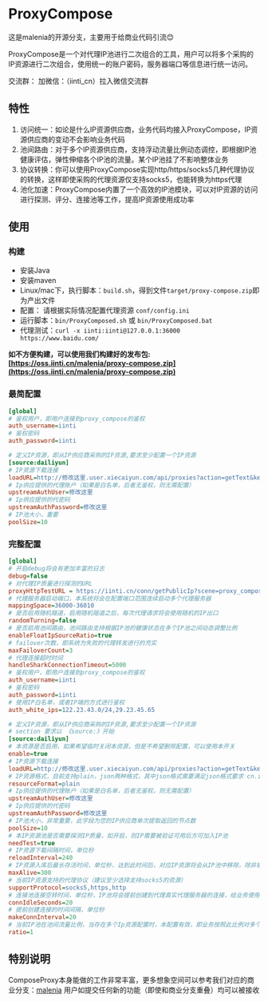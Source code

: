 # ProxyCompose

这是malenia的开源分支，主要用于给商业代码引流😊

ProxyCompose是一个对代理IP池进行二次组合的工具，用户可以将多个采购的IP资源进行二次组合，使用统一的账户密码，服务器端口等信息进行统一访问。

交流群： 加微信：（iinti_cn）拉入微信交流群

## 特性

1. 访问统一：如论是什么IP资源供应商，业务代码均接入ProxyCompose，IP资源供应商的变动不会影响业务代码
2. 池间路由：对于多个IP资源供应商，支持浮动流量比例动态调控，即根据IP池健康评估，弹性伸缩各个IP池的流量。某个IP池挂了不影响整体业务
3. 协议转换：你可以使用ProxyCompose实现http/https/socks5几种代理协议的转换，这样即使采购的代理资源仅支持socks5，也能转换为https代理
4. 池化加速：ProxyCompose内置了一个高效的IP池模块，可以对IP资源的访问进行探测、评分、连接池等工作，提高IP资源使用成功率

## 使用

### 构建

- 安装Java
- 安装maven
- Linux/mac下，执行脚本：``build.sh``，得到文件``target/proxy-compose.zip``即为产出文件
- 配置： 请根据实际情况配置代理资源 ``conf/config.ini``
- 运行脚本：``bin/ProxyComposed.sh`` 或 ``bin/ProxyComposed.bat``
- 代理测试：``curl -x iinti:iinti@127.0.0.1:36000 https://www.baidu.com/``

**如不方便构建，可以使用我们构建好的发布包:[https://oss.iinti.cn/malenia/proxy-compose.zip](https://oss.iinti.cn/malenia/proxy-compose.zip)**

### 最简配置

```ini
[global]
# 鉴权用户，即用户连接到proxy_compose的鉴权
auth_username=iinti
# 鉴权密码
auth_password=iinti

# 定义IP资源，即从IP供应商采购的IP资源,要求至少配置一个IP资源
[source:dailiyun]
# IP资源下载连接
loadURL=http://修改这里.user.xiecaiyun.com/api/proxies?action=getText&key=修改这里&count=修改这里&word=&rand=false&norepeat=false&detail=false&ltime=0
# Ip供应提供的代理账户（如果是白名单，后者无鉴权，则无需配置）
upstreamAuthUser=修改这里
# Ip供应提供的代密码
upstreamAuthPassword=修改这里
# IP池大小，重要
poolSize=10
```

### 完整配置

```ini
[global]
# 开启debug将会有更加丰富的日志
debug=false
# 对代理IP质量进行探测的URL
proxyHttpTestURL = https://iinti.cn/conn/getPublicIp?scene=proxy_compose
# 代理服务器启动端口，本系统将会在配置端口范围连续启动多个代理服务器
mappingSpace=36000-36010
# 是否启用随机隧道，启用随机隧道之后，每次代理请求将会使用随机的IP出口
randomTurning=false
# 是否启用池间路由，池间路由支持根据IP池的健康状态在多个IP池之间动态调整比例
enableFloatIpSourceRatio=true
# failover次数，即系统为失败的代理转发进行的充实
maxFailoverCount=3
# 代理连接超时时间
handleSharkConnectionTimeout=5000
# 鉴权用户，即用户连接到proxy_compose的鉴权
auth_username=iinti
# 鉴权密码
auth_password=iinti
# 使用IP白名单，或者IP端的方式进行鉴权
auth_white_ips=122.23.43.0/24,29.23.45.65

# 定义IP资源，即从IP供应商采购的IP资源,要求至少配置一个IP资源
# section 要求以 《source:》开始
[source:dailiyun]
# 本资源是否启用，如果希望临时关闭本资源，但是不希望删除配置，可以使用本开关
enable=true
# IP资源下载连接
loadURL=http://修改这里.user.xiecaiyun.com/api/proxies?action=getText&key=修改这里&count=修改这里&word=&rand=false&norepeat=false&detail=false&ltime=0
# IP资源格式，目前支持plain，json两种格式，其中json格式需要满足json格式要求 cn.iinti.proxycompose.resource.ProxyIp
resourceFormat=plain
# Ip供应提供的代理账户（如果是白名单，后者无鉴权，则无需配置）
upstreamAuthUser=修改这里
# Ip供应提供的代密码
upstreamAuthPassword=修改这里
# IP池大小，非常重要，此字段为您的IP供应商单次提取返回的节点数
poolSize=10
# 本IP资源池是否需要探测IP质量，如开启，则IP需要被验证可用后方可加入IP池
needTest=true
# IP资源下载间隔时间，单位秒
reloadInterval=240
# IP资源入库后最长存活时间，单位秒，达到此时间后，对应IP资源将会从IP池中移除，除非被重新下载到IP池中
maxAlive=300
# 当前IP资源支持的代理协议（建议至少选择支持socks5的资源）
supportProtocol=socks5,https,http
# 连接池连接空转时间，单位秒，IP池将会提前创建到代理真实代理服务器的连接，给业务使用提供加速功能
connIdleSeconds=20
# 提前创建连接的时间间隔，单位秒
makeConnInterval=20
# 当前IP池在池间流量比例，当存在多个Ip资源配置时，本配置有效，即业务按照此比例对多个IP池进行流量情切
ratio=1
```

## 特别说明

ComposeProxy本身能做的工作非常丰富，更多想象空间可以参考我们对应的商业分支：[malenia](https://malenia.iinti.cn/malenia-doc/)
用户如提交任何新的功能（即使和商业分支重叠）均可以被接收